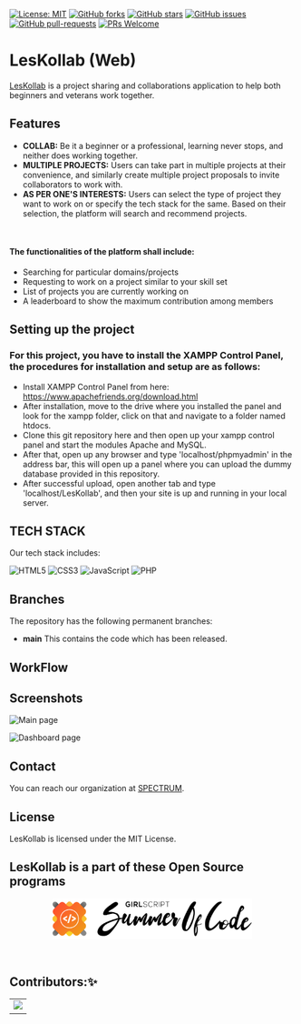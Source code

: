 [![License: MIT](https://img.shields.io/badge/License-MIT-yellow.svg)](https://opensource.org/licenses/MIT)
[![GitHub forks](https://img.shields.io/github/forks/Spectrum-CETB/LesKollab?style=social)](https://github.com/Spectrum-CETB/LesKollab/network/members)
[![GitHub stars](https://img.shields.io/github/stars/Spectrum-CETB/LesKollab?style=social)](https://github.com/Spectrum-CETB/LesKollab/stargazers)
[![GitHub issues](https://img.shields.io/github/issues/Spectrum-CETB/LesKollab.svg)](https://gitHub.com/Naereen/Spectrum-CETB/LesKollab/issues/)
[![GitHub pull-requests](https://img.shields.io/github/issues-pr/Spectrum-CETB/LesKollab.svg)](https://GitHub.com/Spectrum-CETB/LesKollab/pull/)
[![PRs Welcome](https://img.shields.io/badge/PRs-welcome-brightgreen.svg?style=flat-square)](http://makeapullrequest.com)


# LesKollab (Web)

[LesKollab](https://github.com/Spectrum-CETB/LesKollab/) is a project sharing and collaborations application to help both beginners and veterans work together.

## Features

* **COLLAB:** Be it a beginner or a professional, learning never stops, and neither does working together.
* **MULTIPLE PROJECTS:** Users can take part in multiple projects at their convenience, and similarly create multiple project proposals to invite collaborators to work with.
* **AS PER ONE'S INTERESTS:** Users can select the type of project they want to work on or specify the tech stack for the same. Based on their selection, the platform will search and recommend projects.

<br/>
<h4>The functionalities of the platform shall include: </h4>
<ul>
<li>Searching for particular domains/projects</li>
<li>Requesting to work on a project similar to your skill set</li>
<li>List of projects you are currently working on</li>
<li>A leaderboard to show the maximum contribution among members</li>
</ul>

## Setting up the project

### For this project, you have to install the XAMPP Control Panel, the procedures for installation and setup are as follows:

* Install XAMPP Control Panel from here: https://www.apachefriends.org/download.html
* After installation, move to the drive where you installed the panel and look for the xampp folder, click on that and navigate to a folder named htdocs. 
* Clone this git repository here and then open up your xampp control panel and start the modules Apache and MySQL.
* After that, open up any browser and type 'localhost/phpmyadmin' in the address bar, this will open up a panel where you can upload the dummy database provided in this repository.
* After successful upload, open another tab and type 'localhost/LesKollab', and then your site is up and running in your local server.


## TECH STACK

Our tech stack includes:

<img alt="HTML5" src="https://img.shields.io/badge/html5%20-%23E34F26.svg?&style=for-the-badge&logo=html5&logoColor=white"/>  <img alt="CSS3" src="https://img.shields.io/badge/css3%20-%231572B6.svg?&style=for-the-badge&logo=css3&logoColor=white"/> <img alt="JavaScript" src="https://img.shields.io/badge/javascript%20-%23323330.svg?&style=for-the-badge&logo=javascript&logoColor=%23F7DF1E"/> <img alt="PHP" src="https://img.shields.io/badge/php-%23777BB4.svg?&style=for-the-badge&logo=php&logoColor=white"/>


## Branches

The repository has the following permanent branches:

 * **main** This contains the code which has been released.

## WorkFlow




## Screenshots

![Main page](https://github.com/Spectrum-CETB/LesKollab/blob/main/assets/img/main_page.jpeg?raw=true)

![Dashboard page](https://github.com/Spectrum-CETB/LesKollab/blob/main/assets/img/dashboard.jpeg?raw=true)


## Contact

You can reach our organization at [SPECTRUM](https://spectrumcet.com/).

## License

LesKollab is licensed under the MIT License. 

## LesKollab is a part of these Open Source programs

<p align="center">
 <a>
 <img  width="70%" height="30%" src="https://raw.githubusercontent.com/GirlScriptSummerOfCode/MentorshipProgram/master/GSsoc%20Type%20Logo%20Black.png">

 
</p>

</br>

## Contributors:✨


<table>
	<tr>
		<td>
			<a href="https://github.com/Spectrum-CETB/LesKollab/graphs/contributors">
  <img src="https://contrib.rocks/image?repo=Spectrum-CETB/LesKollab" />
</a>
		</td>
	</tr>
</table>
